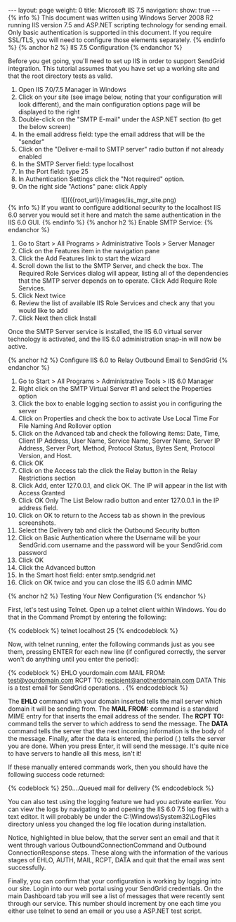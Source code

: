 --- layout: page weight: 0 title: Microsoft IIS 7.5 navigation: show:
true --- {% info %} This document was written using Windows Server 2008
R2 running IIS version 7.5 and ASP.NET scripting technology for sending
email. Only basic authentication is supported in this document. If you
require SSL/TLS, you will need to configure those elements separately.
{% endinfo %} {% anchor h2 %} IIS 7.5 Configuration {% endanchor %}

Before you get going, you'll need to set up IIS in order to support
SendGrid integration. This tutorial assumes that you have set up a
working site and that the root directory tests as valid.

1.  Open IIS 7.0/7.5 Manager in Windows
2.  Click on your site (see image below, noting that your configuration
    will look different), and the main configuration options page will
    be displayed to the right
3.  Double-click on the "SMTP E-mail" under the ASP.NET section (to get
    the below screen)
4.  In the email address field: type the email address that will be the
    "sender"
5.  Click on the "Deliver e-mail to SMTP server" radio button if not
    already enabled
6.  In the SMTP Server field: type localhost
7.  In the Port field: type 25
8.  In Authentication Settings click the "Not required" option.
9.  On the right side "Actions" pane: click Apply

<center>
![]({{root_url}}/images/iis_mgr_site.png)

</center>
{% info %} If you want to configure additional security to the localhost
IIS 6.0 server you would set it here and match the same authentication
in the IIS 6.0 GUI. {% endinfo %} {% anchor h2 %} Enable SMTP Service:
{% endanchor %}

1.  Go to Start \> All Programs \> Administrative Tools \> Server
    Manager
2.  Click on the Features item in the navigation pane
3.  Click the Add Features link to start the wizard
4.  Scroll down the list to the SMTP Server, and check the box. The
    Required Role Services dialog will appear, listing all of the
    dependencies that the SMTP server depends on to operate. Click Add
    Require Role Services.
5.  Click Next twice
6.  Review the list of available IIS Role Services and check any that
    you would like to add
7.  Click Next then click Install

Once the SMTP Server service is installed, the IIS 6.0 virtual server
technology is activated, and the IIS 6.0 administration snap-in will now
be active.

{% anchor h2 %} Configure IIS 6.0 to Relay Outbound Email to SendGrid {%
endanchor %}

1.  Go to Start \> All Programs \> Administrative Tools \> IIS 6.0
    Manager
2.  Right click on the SMTP Virtual Server \#1 and select the Properties
    option
3.  Click the box to enable logging section to assist you in configuring
    the server
4.  Click on Properties and check the box to activate Use Local Time For
    File Naming And Rollover option
5.  Click on the Advanced tab and check the following items: Date, Time,
    Client IP Address, User Name, Service Name, Server Name, Server IP
    Address, Server Port, Method, Protocol Status, Bytes Sent, Protocol
    Version, and Host.
6.  Click OK
7.  Click on the Access tab the click the Relay button in the Relay
    Restrictions section
8.  Click Add, enter 127.0.0.1, and click OK. The IP will appear in the
    list with Access Granted
9.  Click OK Only The List Below radio button and enter 127.0.0.1 in the
    IP address field.
10. Click on OK to return to the Access tab as shown in the previous
    screenshots.
11. Select the Delivery tab and click the Outbound Security button
12. Click on Basic Authentication where the Username will be your
    SendGrid.com username and the password will be your SendGrid.com
    password
13. Click OK
14. Click the Advanced button
15. In the Smart host field: enter smtp.sendgrid.net
16. Click on OK twice and you can close the IIS 6.0 admin MMC

{% anchor h2 %} Testing Your New Configuration {% endanchor %}

First, let's test using Telnet. Open up a telnet client within Windows.
You do that in the Command Prompt by entering the following:

{% codeblock %}
telnet localhost 25
{% endcodeblock %}

Now, with telnet running, enter the following commands just as you see
them, pressing ENTER for each new line (if configured correctly, the
server won't do anything until you enter the period):

{% codeblock %}
EHLO yourdomain.com MAIL FROM: test@yourdomain.com RCPT
TO: recipient@anotherdomain.com DATA This is a test email for SendGrid
operations. .
{% endcodeblock %}

The **EHLO** command with your domain inserted tells the mail server
which domain it will be sending from. The **MAIL FROM:** command is a
standard MIME entry for that inserts the email address of the sender.
The **RCPT TO:** command tells the server to which address to send the
message. The **DATA** command tells the server that the next incoming
information is the body of the message. Finally, after the data is
entered, the period (.) tells the server you are done. When you press
Enter, it will send the message. It's quite nice to have servers to
handle all this mess, isn't it!

If these manually entered commands work, then you should have the
following success code returned:

{% codeblock %}
250….Queued mail for delivery
{% endcodeblock %}

You can also test using the logging feature we had you activate earlier.
You can view the logs by navigating to and opening the IIS 6.0 7.5 log
files with a text editor. It will probably be under the
C:\\Windows\\System32\\LogFiles directory unless you changed the log
file location during installation.

Notice, highlighted in blue below, that the server sent an email and
that it went through various OutboundConnectionCommand and Outbound
ConnectionResponse steps. These along with the information of the
various stages of EHLO, AUTH, MAIL, RCPT, DATA and quit that the email
was sent successfully.

Finally, you can confirm that your configuration is working by logging
into our site. Login into our web portal using your SendGrid
credentials. On the main Dashboard tab you will see a list of messages
that were recently sent through our service. This number should
increment by one each time you either use telnet to send an email or you
use a ASP.NET test script.
